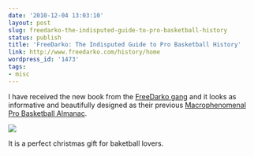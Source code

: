 ```yaml
---
date: '2010-12-04 13:03:10'
layout: post
slug: freedarko-the-indisputed-guide-to-pro-basketball-history
status: publish
title: 'FreeDarko: The Indisputed Guide to Pro Basketball History'
link: http://www.freedarko.com/history/home
wordpress_id: '1473'
tags:
- misc
---
```


I have received the new book from the [FreeDarko gang][freedarko] and it looks as informative and beautifully designed as their previous [Macrophenomenal Pro Basketball Almanac][almanac].

[![](http://www.freedarko.com/history/sites/default/files/Slideshow_BirdMagic_Test.jpg)](http://www.freedarko.com/)

It is a perfect christmas gift for baketball lovers.

[freedarko]: http://freedarko.blogspot.com/
[almanac]: http://www.freedarko.com/almanac/

